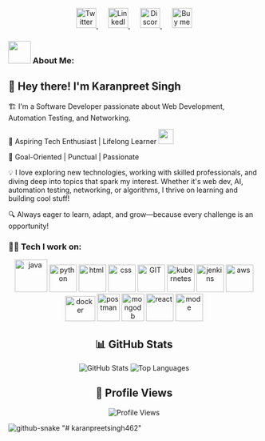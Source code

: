 <p align="center">
  <a href="https://twitter.com/" target="_blank">
    <img src="https://cdn.jsdelivr.net/npm/simple-icons@3.0.1/icons/twitter.svg" alt="Twitter" height="40" width="40" />
  </a>
  <a href="https://linkedin.com/in/" target="_blank">
    <img src="https://cdn.jsdelivr.net/npm/simple-icons@3.0.1/icons/linkedin.svg" alt="LinkedIn" height="40" width="40" />
  </a>
  <a href="http://discord.com/users/apoorv#4040" target="_blank">
    <img src="https://cdn.jsdelivr.net/npm/simple-icons@3.0.1/icons/discord.svg" alt="Discord" height="40" width="40" />
  </a>
  <a href="https://www.buymeacoffee.com/apoorvtyagi" target="_blank">
    <img src="https://cdn.jsdelivr.net/npm/simple-icons@3.0.1/icons/buymeacoffee.svg" alt="Buy me a Coffee" height="40" width="40" />
  </a>
</p>

<style>
  p a {
    margin: 0 10px;
    transition: transform 0.3s ease-in-out;
  }

  p a:hover {
    transform: scale(1.2);
  }
</style>

### <img src="https://github.com/TheDudeThatCode/TheDudeThatCode/blob/master/Assets/Developer.gif" width="45" /> About Me:
## 👋 Hey there! I'm Karanpreet Singh  

🏗️ I'm a Software Developer passionate about Web Development, Automation Testing, and Networking.  

🚀 Aspiring Tech Enthusiast | Lifelong Learner <img src="https://media.giphy.com/media/WUlplcMpOCEmTGBtBW/giphy.gif" width="30">

🎯 Goal-Oriented | Punctual | Passionate

💡 I love exploring new technologies, working with skilled professionals, and diving deep into topics that spark my interest. Whether it's web dev, AI, automation testing, networking, or algorithms, I thrive on learning and building cool stuff!

🔍 Always eager to learn, adapt, and grow—because every challenge is an opportunity!  

### 🧑‍💻 Tech I work on:  
<p align="center">
      <img src="https://www.vectorlogo.zone/logos/java/java-icon.svg" alt="java" width="65" height="65"/> 
      <img src="https://www.vectorlogo.zone/logos/python/python-icon.svg" alt="python" width="55" height="55"/>
      <img src="https://www.vectorlogo.zone/logos/w3_html5/w3_html5-icon.svg" alt="html" width="55" height="55"/>
      <img src="https://www.vectorlogo.zone/logos/w3_css/w3_css-icon~old.svg" alt="css" width="55" height="55"/>
      <img src="https://www.vectorlogo.zone/logos/git-scm/git-scm-icon.svg" alt="GIT" width="55" height="55"/> 
      <img src="https://www.vectorlogo.zone/logos/kubernetes/kubernetes-icon.svg" alt="kubernetes" width="55" height="55"/>
      <img src="https://www.vectorlogo.zone/logos/jenkins/jenkins-icon.svg" alt="jenkins" width="55" height="55"/>
      <img src="https://www.vectorlogo.zone/logos/amazon_aws/amazon_aws-icon.svg" alt="aws" width="55" height="55"/>
      <img src="https://www.vectorlogo.zone/logos/docker/docker-official.svg" alt="docker" width="60" height="50"/>
      <img src="https://www.vectorlogo.zone/logos/getpostman/getpostman-icon.svg" alt="postman" width="45" height="55"/>
      <img src="https://www.vectorlogo.zone/logos/mongodb/mongodb-icon.svg" alt="mongodb" width="45" height="55"/>
      <img src="https://www.vectorlogo.zone/logos/reactjs/reactjs-icon.svg" alt="react" width="55" height="55"/>
      <img src="https://www.vectorlogo.zone/logos/nodejs/nodejs-icon.svg" alt="mode" width="55" height="55"/>

</p>
<h2 align="center">📊 GitHub Stats</h2>

<p align="center">
  <img src="https://github-readme-stats.vercel.app/api?username=karanpreetsingh462&show_icons=true&hide_border=true&theme=transparent" alt="GitHub Stats" />
  <img src="https://github-readme-stats.vercel.app/api/top-langs/?username=karanpreetsingh462&layout=compact&hide_border=true&theme=transparent" alt="Top Languages" />
</p>

<h2 align="center">👀 Profile Views</h2>
<p align="center">
  <img src="https://komarev.com/ghpvc/?username=karanpreetsingh462&color=brightgreen" alt="Profile Views">
</p>

 <picture>
    <source media="(prefers-color-scheme: dark)" srcset="https://raw.githubusercontent.com/karanpreetsingh462/karanpreetsingh462/output/github-snake-dark.svg" />
    <source media="(prefers-color-scheme: light)" srcset="https://raw.githubusercontent.com/karanpreetsingh462/karanpreetsingh462/output/github-snake.svg" />
    <img alt="github-snake" src="https://raw.githubusercontent.com/karanpreetsingh462//output/github-snake.svg" />
  </picture>
"# karanpreetsingh462" 
